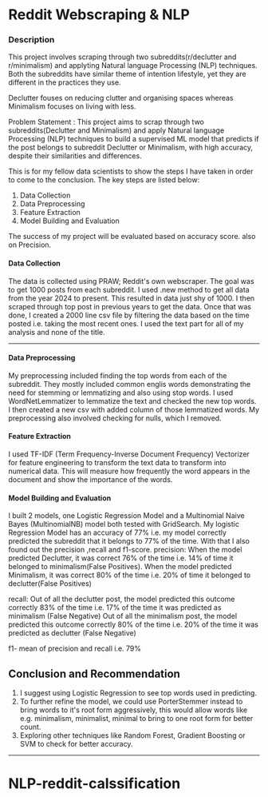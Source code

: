 # Reddit Webscraping & NLP

### Description


This project involves scraping through two subreddits(r/declutter and r/minimalism) and applyting Natural language Processing (NLP) techniques. Both the subreddits have similar theme of intention lifestyle, yet they are different in the practices they use. 

Declutter fouses on reducing clutter  and organising spaces whereas Minimalism focuses on living with less.



Problem Statement : This project aims to scrap through two subreddits(Declutter and Minimalism) and apply Natural language Processing (NLP) techniques to build a supervised ML model that predicts if the post belongs to subreddit Declutter or Minimalism, with high accuracy, despite their similarities and differences. 

This is for my fellow data scientists to show the steps I have taken in order to come to the conclusion.
The key steps are listed below:

1. Data Collection
2. Data Preprocessing
3. Feature Extraction
4. Model Building and Evaluation

The success of my project will be evaluated based on accuracy score.
also on Precision.

#### Data Collection
The data is collected using PRAW; Reddit's own webscraper. The goal was to get 1000 posts from each subreddit. I used .new method to get all data from the year 2024 to present. This resulted in data just shy of 1000. I then scraped through top post in previous years to get the data. Once that was done, I created a 2000 line csv file by filtering the data based on the time posted i.e. taking the most recent ones. I used the text part for all of my analysis and none of the title. 



---
#### Data Preprocessing
My preprocessing included finding the top words from each of the subreddit. They mostly included common englis words demonstrating the need for stemming or lemmatizing and also using stop words. I used WordNetLemmatizer to lemmatize the text and checked the new top words. I then created a new csv with added column of those lemmatized words. My preprocessing also involved checking for nulls, which I removed. 

#### Feature Extraction
I used TF-IDF (Term Frequency-Inverse Document Frequency) Vectorizer for feature engineering to transform the text data to transform into numerical data. This will measure how frequently the word appears in the document and show the importance of the words. 


#### Model Building and Evaluation

I built 2 models, one Logistic Regression Model and a Multinomial Naive Bayes (MultinomialNB) model both tested with GridSearch. 
My logistic Regression Model has an accuracy of 77% i.e. my model correctly predicted the subreddit that it belongs to 77% of the time.
With that I also found out the precision ,recall and f1-score.
precision: When the model predicted Declutter, it was correct 76% of the time i.e. 14% of time it belonged to minimalism(False Positives). When the model predicted Minimalism, it was correct 80% of the time i.e. 20% of time it belonged to declutter(False Positives)

recall: Out of all the declutter post, the model predicted this outcome correctly 83% of the time i.e. 17% of the time it was predicted as minimalism (False Negative) Out of all the minimalism post, the model predicted this outcome correctly 80% of the time i.e. 20% of the time it was predicted as declutter (False Negative)

f1- mean of precision and recall i.e. 79%




## Conclusion and Recommendation

1. I suggest using Logistic Regression to see top words used in predicting.
2.  To further refine the model, we could use PorterStemmer instead to bring words to it's root form aggressively, this would allow words like e.g. minimalism, minimalist, minimal to bring to one root form for better count.
3. Exploring other techniques like Random Forest, Gradient Boosting or SVM to check for better accuracy.
   


---


  
# NLP-reddit-calssification
